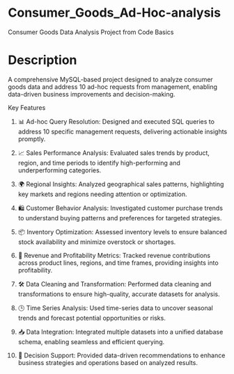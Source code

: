 # Consumer_Goods_Ad-Hoc-analysis
Consumer Goods Data Analysis Project from Code Basics

# Description
A comprehensive MySQL-based project designed to analyze consumer goods data and address 10 ad-hoc requests from management, enabling data-driven business improvements and decision-making.

Key Features

1. 📊 Ad-hoc Query Resolution: Designed and executed SQL queries to address 10 specific management requests, delivering actionable insights promptly.


2. 📈 Sales Performance Analysis: Evaluated sales trends by product, region, and time periods to identify high-performing and underperforming categories.


3. 🌍 Regional Insights: Analyzed geographical sales patterns, highlighting key markets and regions needing attention or optimization.


4. 🛍️ Customer Behavior Analysis: Investigated customer purchase trends to understand buying patterns and preferences for targeted strategies.


5. 📦 Inventory Optimization: Assessed inventory levels to ensure balanced stock availability and minimize overstock or shortages.


6. 💸 Revenue and Profitability Metrics: Tracked revenue contributions across product lines, regions, and time frames, providing insights into profitability.


7. 🛠️ Data Cleaning and Transformation: Performed data cleaning and transformations to ensure high-quality, accurate datasets for analysis.


8. 🕒 Time Series Analysis: Used time-series data to uncover seasonal trends and forecast potential opportunities or risks.


9. 📥 Data Integration: Integrated multiple datasets into a unified database schema, enabling seamless and efficient querying.


10. 🚀 Decision Support: Provided data-driven recommendations to enhance business strategies and operations based on analyzed results.



